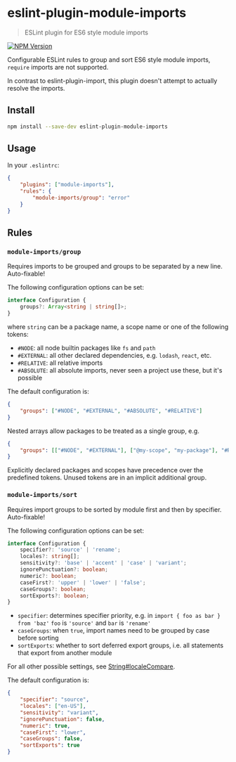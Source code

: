 # eslint-plugin-module-imports

> ESLint plugin for ES6 style module imports

[![NPM Version][npm-image]][npm-url]

Configurable ESLint rules to group and sort ES6 style module imports, `require` imports are not supported.

In contrast to eslint-plugin-import, this plugin doesn't attempt to actually resolve the imports.

## Install

```sh
npm install --save-dev eslint-plugin-module-imports
```

## Usage

In your `.eslintrc`:

```json
{
    "plugins": ["module-imports"],
    "rules": {
        "module-imports/group": "error"
    }
}
```

## Rules

### `module-imports/group`

Requires imports to be grouped and groups to be separated by a new line. Auto-fixable!

The following configuration options can be set:

```ts
interface Configuration {
    groups?: Array<string | string[]>;
}
```

where `string` can be a package name, a scope name or one of the following tokens:

-   `#NODE`: all node builtin packages like `fs` and `path`
-   `#EXTERNAL`: all other declared dependencies, e.g. `lodash`, `react`, etc.
-   `#RELATIVE`: all relative imports
-   `#ABSOLUTE`: all absolute imports, never seen a project use these, but it's possible

The default configuration is:

```json
{
    "groups": ["#NODE", "#EXTERNAL", "#ABSOLUTE", "#RELATIVE"]
}
```

Nested arrays allow packages to be treated as a single group, e.g.

```json
{
    "groups": [["#NODE", "#EXTERNAL"], ["@my-scope", "my-package"], "#RELATIVE"]
}
```

Explicitly declared packages and scopes have precedence over the predefined tokens. Unused tokens are in an implicit additional group.

### `module-imports/sort`

Requires import groups to be sorted by module first and then by specifier. Auto-fixable!

The following configuration options can be set:

```ts
interface Configuration {
    specifier?: 'source' | 'rename';
    locales?: string[];
    sensitivity?: 'base' | 'accent' | 'case' | 'variant';
    ignorePunctuation?: boolean;
    numeric?: boolean;
    caseFirst?: 'upper' | 'lower' | 'false';
    caseGroups?: boolean;
    sortExports?: boolean;
}
```

-   `specifier`: determines specifier priority, e.g. in `import { foo as bar } from 'baz'` `foo` is `'source'` and `bar` is `'rename'`
-   `caseGroups`: when `true`, import names need to be grouped by case before sorting
-   `sortExports`: whether to sort deferred export groups, i.e. all statements that export from another module

For all other possible settings, see [String#localeCompare](https://developer.mozilla.org/en-US/docs/Web/JavaScript/Reference/Global_Objects/String/localeCompare).

The default configuration is:

```json
{
    "specifier": "source",
    "locales": ["en-US"],
    "sensitivity": "variant",
    "ignorePunctuation": false,
    "numeric": true,
    "caseFirst": "lower",
    "caseGroups": false,
    "sortExports": true
}
```

[npm-image]: https://img.shields.io/npm/v/eslint-plugin-module-imports.svg
[npm-url]: https://npmjs.org/package/eslint-plugin-module-imports
